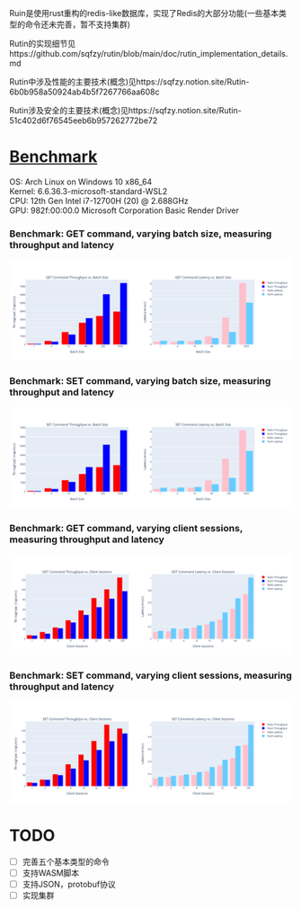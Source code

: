 Ruin是使用rust重构的redis-like数据库，实现了Redis的大部分功能(一些基本类型的命令还未完善，暂不支持集群)

Rutin的实现细节见https://github.com/sqfzy/rutin/blob/main/doc/rutin_implementation_details.md

Rutin中涉及性能的主要技术(概念)见https://sqfzy.notion.site/Rutin-6b0b958a50924ab4b5f7267766aa608c

Rutin涉及安全的主要技术(概念)见https://sqfzy.notion.site/Rutin-51c402d6f76545eeb6b957262772be72

# [Benchmark](https://github.com/sqfzy/rutin/blob/main/benches/compare_redis/result.txt)

OS: Arch Linux on Windows 10 x86_64  
Kernel: 6.6.36.3-microsoft-standard-WSL2  
CPU: 12th Gen Intel i7-12700H (20) @ 2.688GHz  
GPU: 982f:00:00.0 Microsoft Corporation Basic Render Driver

### Benchmark: GET command, varying batch size, measuring throughput and latency

![bench_batch_throughput&latency_get](https://github.com/sqfzy/rutin/blob/main/benches/compare_redis/svg/bench_batch_throughput%26latency_get.svg)

### Benchmark: SET command, varying batch size, measuring throughput and latency

![bench_batch_throughput&latency_set](https://github.com/sqfzy/rutin/blob/main/benches/compare_redis/svg/bench_batch_throughput&latency_set.svg)

### Benchmark: GET command, varying client sessions, measuring throughput and latency

![bench_client_throughput&latency_get](https://github.com/sqfzy/rutin/blob/main/benches/compare_redis/svg/bench_client_throughput&latency_get.svg)

### Benchmark: SET command, varying client sessions, measuring throughput and latency

![bench_client_throughput&latency_set](https://github.com/sqfzy/rutin/blob/main/benches/compare_redis/svg/bench_client_throughput&latency_set.svg)

# TODO

- [ ] 完善五个基本类型的命令
- [ ] 支持WASM脚本
- [ ] 支持JSON，protobuf协议
- [ ] 实现集群
